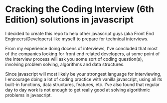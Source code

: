 # Cracking the Coding Interview (6th Edition) solutions in javascript
I decided to create this repo to help other javascript guys (aka Front End Engineers/Developers) like myself to prepare for technical interviews. 

From my experience doing docens of interviews, I've concluded that most of the companies looking for front end related developers, at some point of the interview process will ask you some sort of coding question(s), involving problem solving, algorithms and data structures. 

Since javascript will most likely be your strongest language for interviewing, I encourage doing a lot of coding practice with vanilla javascript, using all its built-in functions, data structures, features, etc. I've also found that regular day to day work is not enough to get really good at solving algorithmic problems in javascript.
